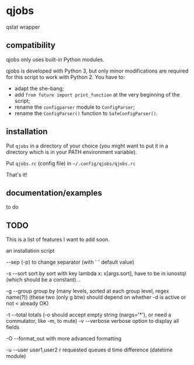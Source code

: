 # qjobs

qstat wrapper

## compatibility

qjobs only uses built-in Python modules.

qjobs is developed with Python 3, but only minor
modifications are required for this script to work with
Python 2.
You have to:
- adapt the she-bang;
- add `from future import print_function` at the very beginning
of the script;
- rename the `configparser` module to `ConfigParser`;
- rename the `ConfigParser()` function to `SafeConfigParser()`.

## installation

Put `qjobs` in a directory of your choice (you might want to put it in
a directory which is in your PATH environment variable).

Put `qjobs.rc` (config file) in `~/.config/qjobs/qjobs.rc`

That's it!

## documentation/examples

to do

## TODO

This is a list of features I want to add soon.

an installation script

--sep (-p) to change separator (with '   ' default value)

-s --sort sort by sort with key lambda x: x[args.sort], have to be in iunostql (which should be a constant)...

-g --group group by (many levels, sorted at each group level, regex name(?))
(these two (only g btw) should depend on whether -d is active or not < already OK)

-t --total totals (-o should accept empty string (nargs='\*'), or need a commutator, like -m, to mute)
-v --verbose verbose option to display all fields

-O --format\_out with more advanced formatting

-u --user user1,user2
r requested queues
d time difference (datetime module)
